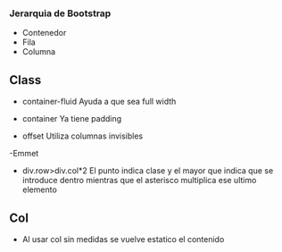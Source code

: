 ### Jerarquia de Bootstrap
* Contenedor
* Fila
* Columna

## Class
- container-fluid
Ayuda a que sea full width

- container
Ya tiene padding

- offset
Utiliza columnas invisibles

-Emmet
* div.row>div.col*2
El punto indica clase y el mayor que indica que se introduce dentro mientras que el asterisco multiplica ese ultimo elemento

## Col
- Al usar col sin medidas se vuelve estatico el contenido

